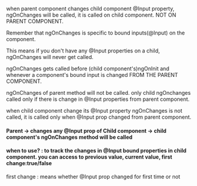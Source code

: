 when parent component changes child component @Input property, ngOnChanges will be called, it is called on child component. NOT ON PARENT COMPONENT.

Remember that ngOnChanges is specific to bound inputs(@Input) on the component.  

This means if you don't have any @Input properties on a child, ngOnChanges will never get called.  

ngOnChanges gets called before (child component's)ngOnInit and whenever a component's bound input is changed FROM THE PARENT COMPONENT.  

ngOnChanges of parent method will not be called. only child ngOnchanges called only if there is change in @Input properties from parent component.  

when child component change its @Input property ngOnChanges is not called, it is called only when @Input prop changed from parent component.  

#### Parent -> changes any @Input prop of Child component -> child component's ngOnChanges method will be called 

#### when to use? : to track the changes in @Input bound properties in child component. you can access to previous value, current value, first change:true/false

first change : means whether @Input prop changed for first time or not
